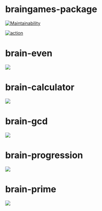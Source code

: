 # braingames-package
[![Maintainability](https://api.codeclimate.com/v1/badges/6d6fa27caab3b226c0e9/maintainability)](https://codeclimate.com/github/nightshiftmaster/frontend-project-lvl1/maintainability)

[![action](https://github.com/nightshiftmaster/frontend-project-lvl1/workflows/nodejs.yml/badge.svg)](https://github.com/nightshiftmaster/frontend-project-lvl1/actions)


# brain-even
<a href="https://asciinema.org/a/YveazpTL5o0TuOBb4BKXQWLGQ" target="_blank"><img src="https://asciinema.org/a/YveazpTL5o0TuOBb4BKXQWLGQ.svg" /></a>

# brain-calculator
<a href="https://asciinema.org/a/ydh0eMLMOqFe0Tyitk4w683Jq" target="_blank"><img src="https://asciinema.org/a/ydh0eMLMOqFe0Tyitk4w683Jq.svg" /></a>

# brain-gcd
<a href="https://asciinema.org/a/EvJcgm94gAxca0HA6WeHFrsbc" target="_blank"><img src="https://asciinema.org/a/EvJcgm94gAxca0HA6WeHFrsbc.svg" /></a>

# brain-progression
<a href="https://asciinema.org/a/1NoQMOxJmO2ADg0g4AaZeGA8J" target="_blank"><img src="https://asciinema.org/a/1NoQMOxJmO2ADg0g4AaZeGA8J.svg" /></a>

# brain-prime
<a href="https://asciinema.org/a/RDY7h7PsTpAGJS5GoB6AnLc9i" target="_blank"><img src="https://asciinema.org/a/RDY7h7PsTpAGJS5GoB6AnLc9i.svg" /></a>